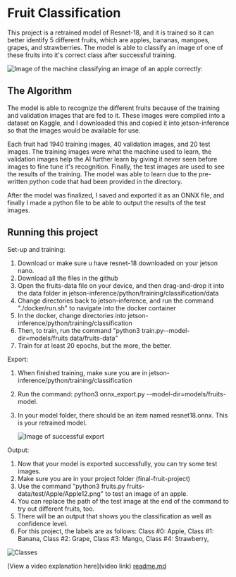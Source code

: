 # Fruit Classification

 This project is a retrained model of Resnet-18, and it is trained so it can better identify 5 different fruits, which are apples, bananas, mangoes, grapes, and strawberries. The model is able to classify an image of one of these fruits into it's correct class after successful training. 
 

![Image of the machine classifying an image of an apple correctly:](https://i.imgur.com/jWq6Mv5.png)

## The Algorithm

The model is able to recognize the different fruits because of the training and validation images that are fed to it. These images were compiled into a dataset on Kaggle, and I downloaded this and copied it into jetson-inference so that the images would be available for use.

Each fruit had 1940 training images, 40 validation images, and 20 test images. The training images were what the machine used to learn, the validation images help the AI further learn by giving it never seen before images to fine tune it's recognition. Finally, the test 
images are used to see the results of the training. The model was able to learn due to the pre-written python code that had been provided in the directory. 

After the model was finalized, I saved and exported it as an ONNX file, and finally I made a python file to be able 
to output the results of the test images. 

## Running this project

Set-up and training:
1. Download or make sure u have resnet-18 downloaded on your jetson nano.
2. Download all the files in the github
3. Open the fruits-data file on your device, and then drag-and-drop it into the data folder in jetson-inference/python/training/classification/data
4. Change directories back to jetson-inference, and run the command "./docker/run.sh" to navigate into the docker container
5. In the docker, change directories into jetson-inference/python/training/classification
6. Then, to train, run the command "python3 train.py--model-dir=models/fruits data/fruits-data"
7. Train for at least 20 epochs, but the more, the better.

Export:
1. When finished training, make sure you are in jetson-inference/python/training/classification
2. Run the command: python3 onnx_export.py --model-dir=models/fruits-model.
3. In your model folder, there should be an item named resnet18.onnx. This is your retrained model.

   ![Image of successful export](https://i.imgur.com/kHib88H.png)
   

Output:
1. Now that your model is exported successfully, you can try some test images.
2. Make sure you are in your project folder (final-fruit-project)
3. Use the command "python3 fruits.py fruits-data/test/Apple/Apple12.png" to test an image of an apple.
4. You can replace the path of the test image at the end of the command to try out different fruits, too.
5. There will be an output that shows you the classification as well as confidence level. 
6. For this project, the labels are as follows:
   Class #0: Apple, 
   Class #1: Banana, 
   Class #2: Grape, 
   Class #3: Mango, 
   Class #4: Strawberry,

  ![Classes](https://i.imgur.com/ng0vUTc.png) 


   

[View a video explanation here](video link)
[readme.md](https://github.com/csongfm/Fruit-recognition/files/12383340/readme.md)
